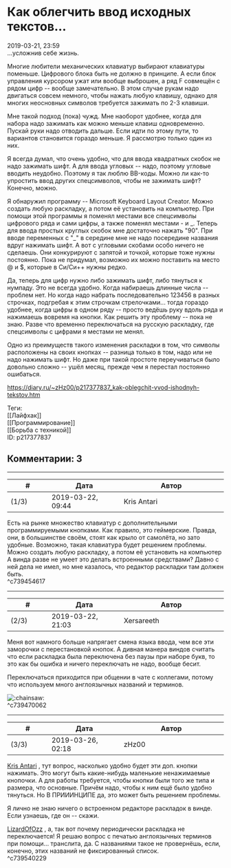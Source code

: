Как облегчить ввод исходных текстов...
======================================

  
2019-03-21, 23:59  
 ...усложнив себе жизнь.   
   
 Многие любители механических клавиатур выбирают клавиатуры поменьше. Цифрового блока быть не должно в принципе. А если блок управления курсором ужат или вообще выброшен, а ряд F совмещён с рядом цифр -- вообще замечательно. В этом случае рукам надо двигаться совсем немного, чтобы нажать любую клавишу, однако для многих неосновных символов требуется зажимать по 2-3 клавиши.   
   
 Мне такой подход (пока) чужд. Мне наоборот удобнее, когда для набора надо зажимать как можно меньше клавиш одновременно. Пускай руки надо отводить дальше. Если идти по этому пути, то вариантов становится гораздо меньше. Я рассмотрю только один из них.   
   
 Я всегда думал, что очень удобно, что для ввода квадратных скобок не надо зажимать шифт. А для ввода угловых -- надо, поэтому угловые вводить неудобно. Поэтому я так люблю BB-коды. Можно ли как-то упростить ввод других спецсимволов, чтобы не зажимать шифт? Конечно, можно.   
   
 Я обнаружил программу -- Microsoft Keyboard Layout Creator. Можно создать любую раскладку, а потом её установить на компьютер. При помощи этой программы я поменял местами все спецсимволы цифрового ряда и сами цифры, а также поменял местами - и \_. Теперь для ввода простых круглых скобок мне достаточно нажать "90". При вводе переменных с "\_" в середине мне не надо посередине названия вдруг нажимать шифт. А вот с угловыми скобами особо ничего не сделаешь. Они конкурируют с запятой и точкой, которые тоже нужны постоянно. Пока не придумал, возможно их можно поставить на место @ и $, которые в Си/Си++ нужны редко.   
   
 Да, теперь для цифр нужно либо зажимать шифт, либо тянуться к нумпаду. Это не всегда удобно. Когда набираешь длинные числа -- проблем нет. Но когда надо набрать последовательно 123456 в разных строчках, подгребая к этим строчкам стрелочками... тогда гораздо удобнее, когда цифры в одном ряду -- просто ведёшь руку вдоль ряда и нажимаешь вовремя на кнопки. Как решить эту проблему -- пока не знаю. Разве что временно переключаться на русскую раскладку, где спецсимволы с цифрами я местами не менял.   
   
 Одно из преимуществ такого изменения раскладки в том, что символы расположены на своих кнопках -- разница только в том, надо или не надо нажимать шифт. Но даже при такой простоте переучиваться было довольно сложно -- ушёл месяц, прежде чем я перестал постоянно ошибаться.   
  
<https://diary.ru/~zHz00/p217377837_kak-oblegchit-vvod-ishodnyh-tekstov.htm>  
  
Теги:  
[[Лайфхак]]  
[[Программирование]]  
[[Борьба с техникой]]  
ID: p217377837  


Комментарии: 3
--------------

  


---



|         #         |              Дата              |                     Автор                     |           ID           |
| --- | --- | --- | --- |
| (1/3) | 2019-03-22, 09:44 | Kris Antari | c739454617 |

  
 Есть на рынке множество клавиатур с дополнительными программируемыми кнопками. Как правило, это геймерские. Правда, они, в большинстве своём, стоят как крыло от самолёта, но зато удобные. Возможно, такая клавиатура будет решением проблемы.   
  Можно создать любую раскладку, а потом её установить на компьютер    
 А винда разве не умеет это делать встроенными средствами? Давно с ней дела не имел, но мне казалось, что редактор раскладки там должен быть.   
 ^c739454617

---



|         #         |              Дата              |                     Автор                     |           ID           |
| --- | --- | --- | --- |
| (2/3) | 2019-03-22, 21:03 | Xersareeth | c739470062 |

  
 Меня вот намного больше напрягает смена языка ввода, чем все эти заморочки с перестановкой кнопок. А дивная манера виндов считать что если раскладка была переключена без паузы при наборе букв, то это как бы ошибка и ничего переключать не надо, вообще бесит.   
   
 Переключаться приходится при общении в чате с коллегами, потому что используем много англоязычных названий и терминов.   
   
 ![:chainsaw:](http://static.diary.ru/picture/1169.gif)   
 ^c739470062

---



|         #         |              Дата              |                     Автор                     |           ID           |
| --- | --- | --- | --- |
| (3/3) | 2019-03-26, 02:18 | zHz00 | c739540229 |

  
  [Kris Antari](http://Kris-Antari.diary.ru "Animus Vox")  , тут вопрос, насколько удобно будет эти доп. кнопки нажимать. Это могут быть какие-нибудь маленькие ненажимаемые кнопочки. А для работы требуется, чтобы кнопки были того же типа и размера, что основные. Причём надо, чтобы к ним ещё было удобно тянуться. Но В ПРИИИНЦИПЕ да, это может быть решением проблемы.   
   
 Я лично не знаю ничего о встроенном редакторе раскладок в винде. Если узнаешь, где он -- скажи.   
   
  [LizardOfOzz](http://LizardsBurrow.diary.ru "One more night")  , а, так вот почему периодически раскладка не переключается! Я решаю вопрос с печатью англоязычных терминов при помощи... транслита, да. С названиями такое не провернёшь, если, конечно, этих названий не фиксированный список.   
 ^c739540229